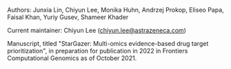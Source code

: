 Authors: Junxia Lin, Chiyun Lee, Monika Huhn, Andrzej Prokop, Eliseo Papa, Faisal Khan, Yuriy Gusev, Shameer Khader

Current maintainer: Chiyun Lee (chiyun.lee@astrazeneca.com)

Manuscript, titled "StarGazer: Multi-omics evidence-based drug target prioritization", in preparation for publication in 2022 in Frontiers Computational Genomics as of October 2021. 